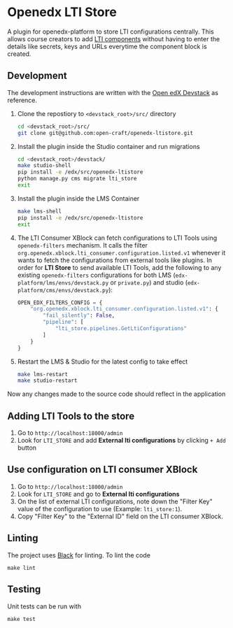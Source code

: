# Openedx LTI Store

A plugin for openedx-platform to store LTI configurations centrally. This allows course creators to add [LTI components](https://edx.readthedocs.io/projects/edx-partner-course-staff/en/latest/exercises_tools/lti_component.html) without having to enter the details like secrets, keys and URLs everytime the component block is created.

## Development

The development instructions are written with the [Open edX Devstack](https://edx.readthedocs.io/projects/open-edx-devstack/en/latest/index.html) as reference.

1. Clone the repostiory to `<devstack_root>/src/` directory
   ```sh
   cd <devstack_root>/src/
   git clone git@github.com:open-craft/openedx-ltistore.git
   ```
2. Install the plugin inside the Studio container and run migrations
   ```sh
   cd <devstack_root>/devstack/
   make studio-shell
   pip install -e /edx/src/openedx-ltistore
   python manage.py cms migrate lti_store
   exit
   ```
3. Install the plugin inside the LMS Container
   ```sh
   make lms-shell
   pip install -e /edx/src/openedx-ltistore
   exit
   ```
4. The LTI Consumer XBlock can fetch configurations to LTI Tools using `openedx-filters` mechanism. It calls the filter `org.openedx.xblock.lti_consumer.configuration.listed.v1` whenever it wants to fetch the configurations from external tools like plugins. In order for **LTI Store** to send available LTI Tools, add the following to any existing `openedx-filters` configurations for both LMS (`edx-platform/lms/envs/devstack.py` or `private.py`) and studio (`edx-platform/cms/envs/devstack.py`):
   ```py
   OPEN_EDX_FILTERS_CONFIG = {
       "org.openedx.xblock.lti_consumer.configuration.listed.v1": {
           "fail_silently": False,
           "pipeline": [
               "lti_store.pipelines.GetLtiConfigurations"
           ]
       }
   }
   ```
5. Restart the LMS & Studio for the latest config to take effect
   ```sh
   make lms-restart
   make studio-restart
   ```

Now any changes made to the source code should reflect in the application

## Adding LTI Tools to the store

1. Go to `http://localhost:18000/admin`
2. Look for `LTI_STORE` and add **External lti configurations** by clicking `+ Add` button

## Use configuration on LTI consumer XBlock

1. Go to `http://localhost:18000/admin`
2. Look for `LTI_STORE` and go to **External lti configurations**
3. On the list of external LTI configurations, note down the "Filter Key" value
   of the configuration to use (Example: `lti_store:1`).
4. Copy "Filter Key" to the "External ID" field on the LTI consumer XBlock.

## Linting

The project uses [Black](https://black.readthedocs.io/en/stable/) for linting. To lint the code

```
make lint
```

## Testing

Unit tests can be run with

```
make test
```
